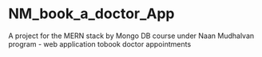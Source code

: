 # NM_book_a_doctor_App
A project for the MERN stack by Mongo DB course under Naan Mudhalvan program - web application tobook doctor appointments

